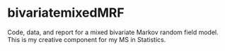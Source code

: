 # bivariatemixedMRF
Code, data, and report for a mixed bivariate Markov random field model. This is my creative component for my MS in Statistics.
